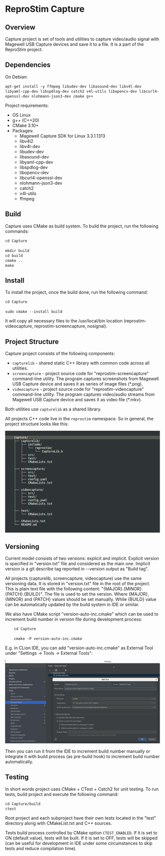 # ReproStim Capture

## Overview

Capture project is set of tools and utilities to capture video/audio signal with Magewell
USB Capture devices and save it to a file. It is a part of the ReproStim project.

## Dependencies

On Debian:

    apt-get install -y ffmpeg libudev-dev libasound-dev libv4l-dev libyaml-cpp-dev libspdlog-dev catch2 v4l-utils libopencv-dev libcurl4-openssl-dev nlohmann-json3-dev cmake g++

Project requirements:
   - OS Linux
   - g++ (C++20)
   - CMake 3.10+
   - Packages:
     - Magewell Capture SDK for Linux 3.3.1.1313
     - libv4l2
     - libv4l-dev
     - libudev-dev
     - libasound-dev
     - libyaml-cpp-dev
     - libspdlog-dev
     - libopencv-dev
     - libcurl4-openssl-dev
     - nlohmann-json3-dev
     - catch2
     - v4l-utils
     - ffmpeg
 


## Build

Capture uses CMake as build system. To build the project, run the following commands:

    cd Capture

    mkdir build
    cd build
    cmake ..
    make

## Install

To install the project, once the build done, run the following command:

    cd Capture

    sudo cmake --install build

It will copy all necessary files to the /usr/local/bin location (reprostim-videocapture,
reprostim-screencapture, nosignal).

## Project Structure

Capture project consists of the following components:
   - `capturelib` - shared static C++ library with common code across all utilities.
   - `screencapture` - project source code for "reprostim-screencapture" command-line 
utility. The program captures screenshots from Magewell USB Capture device and saves 
it as series of image files (*.png).
   - `videocapture` - project source code for "reprostim-videocapture" command-line
utility. The program captures video/audio streams from Magewell USB Capture device 
and saves it as video file (*.mkv).
    

Both utilities use `capturelib` as a shared library. 

All projects C++ code live in the `reprostim` namespace. So in general, the project 
structure looks like this:

![Project Structure](docs/images/project_structure.png)

## Versioning

Current model consists of two versions: explicit and implicit. Explicit version 
is specified in "version.txt" file and considered as the main one. Implicit version 
is a git describe tag reported in --version output as "Build tag".

All projects (capturelib, screencapture, videocapture) use the same versioning data.
It is stored in "version.txt" file in the root of the project. This is plain text file
with the following content: "{MAJOR}.{MINOR}.{PATCH}.{BUILD}". The file is used to 
set the version. Where {MAJOR}, {MINOR} and {PATCH} values should be set manually. While
{BUILD} value can be automatically updated by the build system in IDE or similar.

We also have CMake script "version-auto-inc.cmake" which can be used to increment 
build number in version file during development process:
    
        cd Capture

        cmake -P version-auto-inc.cmake


E.g. in CLion IDE, you can add "version-auto-inc.cmake" as External Tool under
"Settings -> Tools -> External Tools":

![External Tools in CLion](docs/images/clion_version_auto_inc.png)

Then you can run it from the IDE to increment build number manually or integrate it
with build process (as pre-build hook) to increment build number automatically.

## Testing

In short words project uses CMake + CTest + Catch2 for unit testing. To run tests, 
build project and execute the following command:

    cd Capture/build
    ctest

Root project and each subproject have their own tests located in the "test" directory 
along with CMakeList.txt and C++ sources. 

Tests build process controlled by CMake option `CTEST_ENABLED`. If it is set to ON 
(default value), tests will be built. If it is set to OFF, tests will be skipped (can 
be useful for development in IDE under some circumstances to skip tests and reduce 
compilation time).
